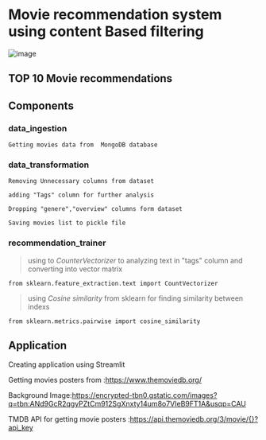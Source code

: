 # Movie recommendation system using content Based filtering

![image](https://github.com/seruvuri/Movie_Recommendation_System/assets/109864276/1c5b1b41-4c27-42fe-b926-c196da8a255c)

## TOP 10 Movie recommendations 

## Components

### data_ingestion

    Getting movies data from  MongoDB database

### data_transformation

    Removing Unnecessary columns from dataset
    
    adding "Tags" column for further analysis
    
    Dropping "genere","overview" columns form dataset
    
    Saving movies list to pickle file

  ### recommendation_trainer

  > using to *CounterVectorizer* to analyzing text in "tags" column and converting into vector matrix

    from sklearn.feature_extraction.text import CountVectorizer
    
  > using *Cosine similarity* from sklearn for finding similarity between indexs

    from sklearn.metrics.pairwise import cosine_similarity
  
   ## Application

  Creating application using Streamlit 

  Getting movies posters from :https://www.themoviedb.org/

  Background Image:https://encrypted-tbn0.gstatic.com/images?q=tbn:ANd9GcR2qgyPZtCm912SgXnxty14um8o7VIeB9FT1A&usqp=CAU

  TMDB API for getting movie posters :https://api.themoviedb.org/3/movie/{}?api_key
